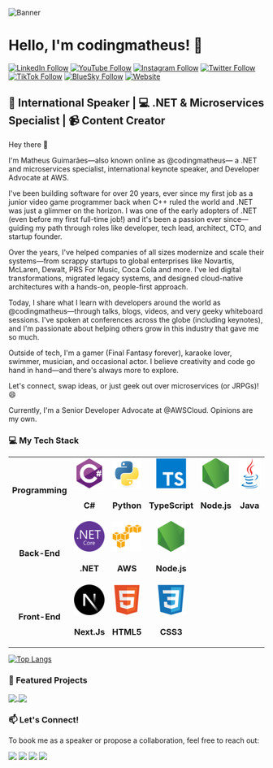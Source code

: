 ![Banner](https://media.licdn.com/dms/image/v2/D4E16AQFn0A7UHIKF5g/profile-displaybackgroundimage-shrink_350_1400/profile-displaybackgroundimage-shrink_350_1400/0/1723314445595?e=1749686400&v=beta&t=UeJULtWoeuo7YVScb5kMpIHgx3wNp2Jhn8Me3Sb04VU)
# Hello, I'm codingmatheus! 👋

[![LinkedIn Follow](https://img.shields.io/badge/<SUBJECT>-6k+-<COLOR>.svg?color=15307B&label=LinkedIn&style=for-the-badge)](https://www.linkedin.com/in/codingmatheus/)
[![YouTube Follow](https://img.shields.io/badge/<SUBJECT>-2.5+-<COLOR>.svg?color=15307B&label=YouTube&style=for-the-badge)](https://www.youtube.com/codingmatheus/)
[![Instagram Follow](https://img.shields.io/badge/<SUBJECT>-600+-<COLOR>.svg?color=15307B&label=Instagram&style=for-the-badge)](https://www.instagram.com/codingmatheus/)
[![Twitter Follow](https://img.shields.io/badge/<SUBJECT>-700+-<COLOR>.svg?color=15307B&label=Twitter&style=for-the-badge)](https://twitter.com/codingmatheus)
[![TikTok Follow](https://img.shields.io/badge/<SUBJECT>-250+-<COLOR>.svg?color=15307B&label=TikTok&style=for-the-badge)](https://www.tiktok.com/@codingmatheus/)
[![BlueSky Follow](https://img.shields.io/badge/<SUBJECT>-Follow-<COLOR>.svg?color=15307B&label=Follow&style=for-the-badge)](https://bluesky.com/codingmatheus)
[![Website](https://img.shields.io/badge/Website-Visit-2bbc8a.svg?style=for-the-badge)](https://codingmatheus.github.io)

## 🎤 International Speaker | 💻 .NET & Microservices Specialist | 📹 Content Creator

Hey there 👋 

I'm Matheus Guimarães—also known online as @codingmatheus— a .NET and microservices specialist, international keynote speaker, and Developer Advocate at AWS.

I've been building software for over 20 years, ever since my first job as a junior video game programmer back when C++ ruled the world and .NET was just a glimmer on the horizon. I was one of the early adopters of .NET (even before my first full-time job!) and it's been a passion ever since—guiding my path through roles like developer, tech lead, architect, CTO, and startup founder.

Over the years, I've helped companies of all sizes modernize and scale their systems—from scrappy startups to global enterprises like Novartis, McLaren, Dewalt, PRS For Music, Coca Cola and more. I've led digital transformations, migrated legacy systems, and designed cloud-native architectures with a hands-on, people-first approach.

Today, I share what I learn with developers around the world as @codingmatheus—through talks, blogs, videos, and very geeky whiteboard sessions. I've spoken at conferences across the globe (including keynotes), and I'm passionate about helping others grow in this industry that gave me so much.

Outside of tech, I'm a gamer (Final Fantasy forever), karaoke lover, swimmer, musician, and occasional actor. I believe creativity and code go hand in hand—and there's always more to explore.

Let's connect, swap ideas, or just geek out over microservices (or JRPGs)! 😄

Currently, I'm a Senior Developer Advocate at @AWSCloud. Opinions are my own.

### 💻 My Tech Stack

<table>
<tr>
  <td align="center">
    <h3 align="center">Programming</h3>
  </td>
  <td align="center">
    <img src="https://github.com/devicons/devicon/blob/master/icons/csharp/csharp-original.svg" width=60 height=60 align="center">
    <h3 align="center">C#</h3>
  </td>
  <td align="center">
    <img src="https://github.com/devicons/devicon/blob/master/icons/python/python-original.svg" width=60 height=60 align="center">
    <h3 align="center">Python</h3>
  </td>
   <td align="center">
    <img src="https://github.com/devicons/devicon/blob/master/icons/typescript/typescript-plain.svg" width=60 height=60 align="center">
    <h3 align="center">TypeScript</h3>
  </td>
   <td align="center">
    <img src="https://github.com/devicons/devicon/blob/master/icons/nodejs/nodejs-original.svg" width=60 height=60 align="center">
    <h3 align="center">Node.js</h3>
  </td>
  <td align="center">
    <img src="https://github.com/devicons/devicon/blob/master/icons/java/java-original.svg" width=60 height=60 align="center">
    <h3 align="center">Java</h3>
  </td>
</tr>

<tr>
  <td align="center">
    <h3 align="center">Back-End</h3>
  </td>
   <td align="center">
    <img src="https://github.com/devicons/devicon/blob/master/icons/dotnetcore/dotnetcore-original.svg" width=60 height=60 align="center">
    <h3 align="center">.NET</h3>
  </td>
  <td align="center">
    <img src="https://github.com/devicons/devicon/blob/master/icons/amazonwebservices/amazonwebservices-original.svg" width=60 height=60 align="center">
    <h3 align="center">AWS</h3>
  </td>
 <td align="center">
    <img src="https://github.com/devicons/devicon/blob/master/icons/nodejs/nodejs-original.svg" width=60 height=60 align="center">
    <h3 align="center">Node.js</h3>
  </td>
</tr>
  
<tr>
  <td align="center">
    <h3 align="center">Front-End</h3>
  </td>
    <td align="center">
    <img src="https://github.com/devicons/devicon/blob/master/icons/nextjs/nextjs-original.svg" width=60 height=60 align="center">
    <h3 align="center">Next.Js</h3>
  </td>
  <td align="center">
    <img src="https://github.com/devicons/devicon/blob/master/icons/html5/html5-original.svg" width=60 height=60 align="center">
    <h3 align="center">HTML5</h3>
  </td>
  <td align="center">
    <img src="https://github.com/devicons/devicon/blob/master/icons/css3/css3-original.svg" width=60 height=60 align="center">
    <h3 align="center">CSS3</h3>
  </td>
</tr>
</table>

[![Top Langs](https://github-readme-stats.vercel.app/api/top-langs/?username=codingmatheus&layout=compact)](https://github.com/codingmatheus/github-readme-stats)

### 🌟 Featured Projects

<a href="https://github.com/codingmatheus/valkey-latency-demo">
  <img align="center" src="https://github-readme-stats.vercel.app/api/pin/?username=codingmatheus&repo=valkey-latency-demo&theme=radical" />
</a>
<a href="https://github.com/codingmatheus/cm-genai-tutorials">
  <img align="center" src="https://github-readme-stats.vercel.app/api/pin/?username=codingmatheus&repo=cm-genai-tutorials&theme=radical" />
</a>

### 📫 Let's Connect!

<p>To book me as a speaker or propose a collaboration, feel free to reach out:</p>

<a href="https://linkedin.com/in/codingmatheus"><img src="https://img.shields.io/badge/linkedin-%230077B5.svg?&style=for-the-badge&logo=linkedin&logoColor=white"></a> 
<a href="https://twitter.com/codingmatheus"><img src="https://img.shields.io/badge/twitter-%231DA1F2.svg?&style=for-the-badge&logo=twitter&logoColor=white"></a> 
<a href="https://instagram.com/codingmatheus"><img src="https://img.shields.io/badge/instagram-%23C13584.svg?&style=for-the-badge&logo=instagramr&logoColor=white"></a> 
<a href="https://codingmatheus.github.io"><img src="https://img.shields.io/badge/Website-FDD506?style=for-the-badge"></a>
